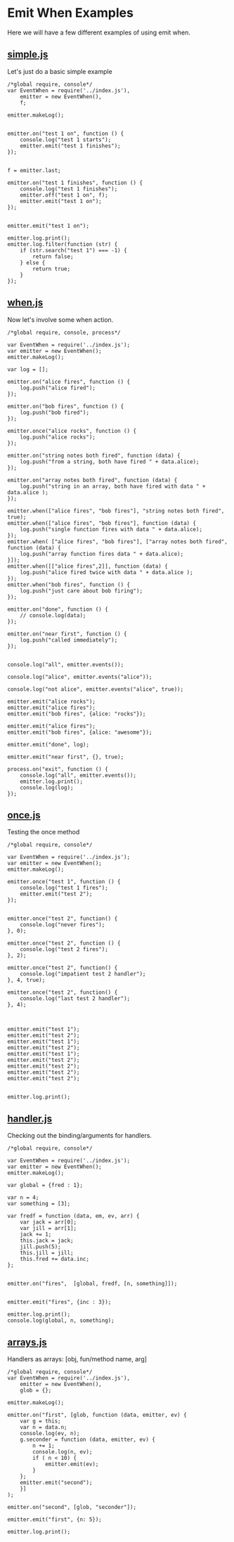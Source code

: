# Emit When Examples

Here we will have a few different examples of using emit when. 

## [simple.js](#simple.js "save: |jshint")

Let's just do a basic simple example

    /*global require, console*/
    var EventWhen = require('../index.js'),
        emitter = new EventWhen(), 
        f;

    emitter.makeLog();


    emitter.on("test 1 on", function () {
        console.log("test 1 starts");
        emitter.emit("test 1 finishes");
    });


    f = emitter.last;

    emitter.on("test 1 finishes", function () {
        console.log("test 1 finishes");
        emitter.off("test 1 on", f);
        emitter.emit("test 1 on");
    });


    emitter.emit("test 1 on");

    emitter.log.print();
    emitter.log.filter(function (str) {
        if (str.search("test 1") === -1) {
            return false;
        } else {
            return true;
        }
    });


## [when.js](#when.js "save:| jshint")

Now let's involve some when action.

    /*global require, console, process*/

    var EventWhen = require('../index.js');
    var emitter = new EventWhen();
    emitter.makeLog();

    var log = [];

    emitter.on("alice fires", function () {
        log.push("alice fired");
    });

    emitter.on("bob fires", function () {
        log.push("bob fired");
    });

    emitter.once("alice rocks", function () {
        log.push("alice rocks");
    });

    emitter.on("string notes both fired", function (data) {
        log.push("from a string, both have fired " + data.alice);
    });

    emitter.on("array notes both fired", function (data) {
        log.push("string in an array, both have fired with data " + data.alice );
    });

    emitter.when(["alice fires", "bob fires"], "string notes both fired", true);
    emitter.when(["alice fires", "bob fires"], function (data) {
        log.push("single function fires with data " + data.alice); 
    });
    emitter.when( ["alice fires", "bob fires"], ["array notes both fired", function (data) {
        log.push("array function fires data " + data.alice);
    }]);
    emitter.when([["alice fires",2]], function (data) {
        log.push("alice fired twice with data " + data.alice );
    });
    emitter.when("bob fires", function () {
        log.push("just care about bob firing");
    });

    emitter.on("done", function () {
        // console.log(data); 
    });

    emitter.on("near first", function () {
        log.push("called immediately");
    });


    console.log("all", emitter.events());

    console.log("alice", emitter.events("alice"));

    console.log("not alice", emitter.events("alice", true));

    emitter.emit("alice rocks");
    emitter.emit("alice fires");
    emitter.emit("bob fires", {alice: "rocks"});

    emitter.emit("alice fires");
    emitter.emit("bob fires", {alice: "awesome"});

    emitter.emit("done", log);

    emitter.emit("near first", {}, true); 

    process.on("exit", function () {
        console.log("all", emitter.events());
        emitter.log.print();
        console.log(log);
    });


## [once.js](#once.js "save: | jshint")

Testing the once method

    /*global require, console*/

    var EventWhen = require('../index.js');
    var emitter = new EventWhen();
    emitter.makeLog();

    emitter.once("test 1", function () {
        console.log("test 1 fires");
        emitter.emit("test 2");
    });


    emitter.once("test 2", function() {
        console.log("never fires");
    }, 0);

    emitter.once("test 2", function () {
        console.log("test 2 fires");
    }, 2);

    emitter.once("test 2", function() {
        console.log("impatient test 2 handler");
    }, 4, true);

    emitter.once("test 2", function() {
        console.log("last test 2 handler");
    }, 4);



    emitter.emit("test 1");
    emitter.emit("test 2");
    emitter.emit("test 1");
    emitter.emit("test 2");
    emitter.emit("test 1");
    emitter.emit("test 2");
    emitter.emit("test 2");
    emitter.emit("test 2");
    emitter.emit("test 2");


    emitter.log.print();

## [handler.js](#handler.js "save: |jshint")

Checking out the binding/arguments for handlers.

    /*global require, console*/

    var EventWhen = require('../index.js');
    var emitter = new EventWhen();
    emitter.makeLog();

    var global = {fred : 1};

    var n = 4;
    var something = [3];

    var fredf = function (data, em, ev, arr) {
        var jack = arr[0];
        var jill = arr[1];
        jack += 1;
        this.jack = jack;
        jill.push(5);
        this.jill = jill;
        this.fred += data.inc;
    };


    emitter.on("fires",  [global, fredf, [n, something]]);


    emitter.emit("fires", {inc : 3});

    emitter.log.print();
    console.log(global, n, something);


## [arrays.js](#arrays.js "save: |jshint")

Handlers as arrays: [obj, fun/method name, arg]

    /*global require, console*/
    var EventWhen = require('../index.js'),
        emitter = new EventWhen(), 
        glob = {};

    emitter.makeLog();

    emitter.on("first", [glob, function (data, emitter, ev) {
        var g = this; 
        var n = data.n;
        console.log(ev, n);
        g.seconder = function (data, emitter, ev) {
            n += 1;
            console.log(n, ev);
            if ( n < 10) {
                emitter.emit(ev);
            }
        };
        emitter.emit("second");
        }]
    );

    emitter.on("second", [glob, "seconder"]);

    emitter.emit("first", {n: 5});

    emitter.log.print();

